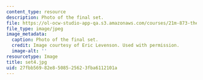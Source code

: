 ```yaml
---
content_type: resource
description: Photo of the final set.
file: https://ol-ocw-studio-app-qa.s3.amazonaws.com/courses/21m-873-theater-arts-topics-suburbia-january-iap-2008/27fbb56982e8508525623fba6112101a_set4.jpg
file_type: image/jpeg
image_metadata:
  caption: Photo of the final set.
  credit: Image courtesy of Eric Levenson. Used with permission.
  image-alt: ''
resourcetype: Image
title: set4.jpg
uid: 27fbb569-82e8-5085-2562-3fba6112101a
---
```

